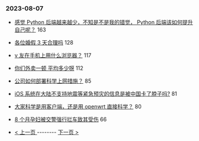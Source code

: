 ### 2023-08-07 
- [感觉 Python 后端越来越少，不知是不是我的错觉， Python 后端该如何提升自己呢？](https://www.v2ex.com/t/962899) 163
- [各位婚假 3 天合理吗](https://www.v2ex.com/t/962917) 128
- [v 友在手机上用什么浏览器？](https://www.v2ex.com/t/962891) 117
- [你们外卖一顿 平均多少呀](https://www.v2ex.com/t/963090) 112
- [公司如何部署科学上网措施？](https://www.v2ex.com/t/962964) 85
- [iOS 系统在大陆不支持地震等紧急预灾的信息是被中国卡了脖子吗?](https://www.v2ex.com/t/962874) 81
- [大家科学是用客户端，还是用 openwrt 直接科学？](https://www.v2ex.com/t/962900) 80
- [8 个月孕妇被交警强行拦车致其受伤](https://www.v2ex.com/t/963109) 66 

- [ < 上一页 ](https://github.com/able8/v2ex-hot-record/blob/master/2023-08-06.md) -------- [ 下一页 > ](https://github.com/able8/v2ex-hot-record/blob/master/2023-08-08.md)
